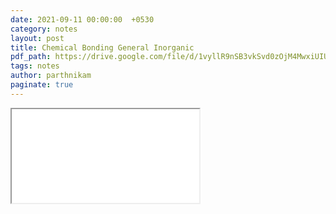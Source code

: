 ```yaml
---
date: 2021-09-11 00:00:00  +0530
category: notes
layout: post
title: Chemical Bonding General Inorganic
pdf_path: https://drive.google.com/file/d/1vyllR9nSB3vkSvd0zOjM4MwxiUIUt4ry/preview?usp=sharing
tags: notes
author: parthnikam
paginate: true
---
```


<iframe class="embed-pdf" src="{{ page.pdf_path }}#toolbar=0" seamless="seamless" scrolling="no" style="overflow:hidden"></iframe>

